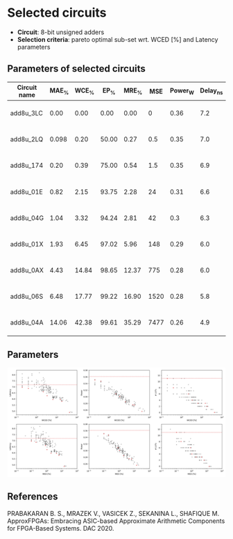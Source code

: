 
Selected circuits
===================
 - **Circuit**: 8-bit unsigned adders
 - **Selection criteria**: pareto optimal sub-set wrt. WCED [%] and Latency parameters

Parameters of selected circuits
----------------------------

| Circuit name | MAE<sub>%</sub> | WCE<sub>%</sub> | EP<sub>%</sub> | MRE<sub>%</sub> | MSE | Power<sub>W</sub> | Delay<sub>ns</sub> | LUTs | Download |
| --- |  --- | --- | --- | --- | --- | --- | --- | --- | --- |
| add8u_3LC | 0.00 | 0.00 | 0.00 | 0.00 | 0 | 0.36 | 7.2 | 11 |  [[Verilog](add8u_3LC.v)] [[Verilog<sub>PDK45</sub>](add8u_3LC_pdk45.v)] [[C](add8u_3LC.c)] |
| add8u_2LQ | 0.098 | 0.20 | 50.00 | 0.27 | 0.5 | 0.35 | 7.0 | 11 |  [[Verilog](add8u_2LQ.v)] [[Verilog<sub>PDK45</sub>](add8u_2LQ_pdk45.v)] [[C](add8u_2LQ.c)] |
| add8u_174 | 0.20 | 0.39 | 75.00 | 0.54 | 1.5 | 0.35 | 6.9 | 8.0 |  [[Verilog](add8u_174.v)] [[Verilog<sub>PDK45</sub>](add8u_174_pdk45.v)] [[C](add8u_174.c)] |
| add8u_01E | 0.82 | 2.15 | 93.75 | 2.28 | 24 | 0.31 | 6.6 | 6.0 |  [[Verilog](add8u_01E.v)] [[Verilog<sub>PDK45</sub>](add8u_01E_pdk45.v)] [[C](add8u_01E.c)] |
| add8u_04G | 1.04 | 3.32 | 94.24 | 2.81 | 42 | 0.3 | 6.3 | 4.0 |  [[Verilog](add8u_04G.v)] [[Verilog<sub>PDK45</sub>](add8u_04G_pdk45.v)] [[C](add8u_04G.c)] |
| add8u_01X | 1.93 | 6.45 | 97.02 | 5.96 | 148 | 0.29 | 6.0 | 3.0 |  [[Verilog](add8u_01X.v)] [[Verilog<sub>PDK45</sub>](add8u_01X_pdk45.v)] [[C](add8u_01X.c)] |
| add8u_0AX | 4.43 | 14.84 | 98.65 | 12.37 | 775 | 0.28 | 6.0 | 3.0 |  [[Verilog](add8u_0AX.v)] [[Verilog<sub>PDK45</sub>](add8u_0AX_pdk45.v)] [[C](add8u_0AX.c)] |
| add8u_06S | 6.48 | 17.77 | 99.22 | 16.90 | 1520 | 0.28 | 5.8 | 2.0 |  [[Verilog](add8u_06S.v)] [[Verilog<sub>PDK45</sub>](add8u_06S_pdk45.v)] [[C](add8u_06S.c)] |
| add8u_04A | 14.06 | 42.38 | 99.61 | 35.29 | 7477 | 0.26 | 4.9 | 0 |  [[Verilog](add8u_04A.v)] [[Verilog<sub>PDK45</sub>](add8u_04A_pdk45.v)] [[C](add8u_04A.c)] |
    
Parameters
--------------
![Parameters figure](fig.png)

References
--------------
PRABAKARAN B. S., MRAZEK V., VASICEK Z., SEKANINA L., SHAFIQUE M. ApproxFPGAs: Embracing ASIC-based Approximate Arithmetic Components for FPGA-Based Systems. DAC 2020.

             